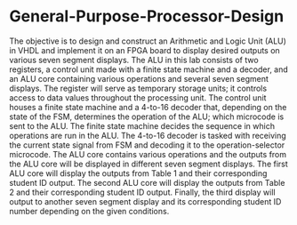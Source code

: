 # General-Purpose-Processor-Design
The objective is to design and construct an Arithmetic and Logic Unit (ALU) in VHDL and implement it on an FPGA board to display desired outputs on various seven segment displays. The ALU in this lab consists of two registers, a control unit made with a finite state machine and a decoder, and an ALU core containing various operations and several seven segment displays. The register will serve as temporary storage units; it controls access to data values throughout the processing unit. The control unit houses a finite state machine and a 4-to-16 decoder that, depending on the state of the FSM, determines the operation of the ALU; which microcode is sent to the ALU. The finite state machine decides the sequence in which operations are run in the ALU. The 4-to-16 decoder is tasked with receiving the current state signal from FSM and decoding it to the operation-selector microcode. The ALU core contains various operations and the outputs from the ALU core will be displayed in different seven segment displays. The first ALU core will display the outputs from Table 1 and their corresponding student ID output. The second ALU core will display the outputs from Table 2 and their corresponding student ID output. Finally, the third display will output to another seven segment display and its corresponding student ID number depending on the given conditions.

